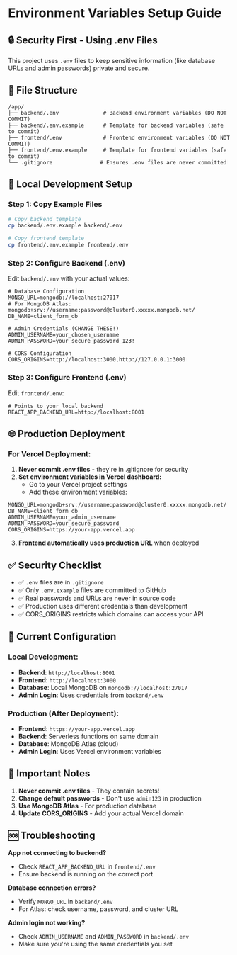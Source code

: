 # Environment Variables Setup Guide

## 🔒 **Security First - Using .env Files**

This project uses `.env` files to keep sensitive information (like database URLs and admin passwords) private and secure.

## 📁 **File Structure**

```
/app/
├── backend/.env              # Backend environment variables (DO NOT COMMIT)
├── backend/.env.example      # Template for backend variables (safe to commit)
├── frontend/.env             # Frontend environment variables (DO NOT COMMIT)
├── frontend/.env.example     # Template for frontend variables (safe to commit)
└── .gitignore               # Ensures .env files are never committed
```

## 🚀 **Local Development Setup**

### Step 1: Copy Example Files
```bash
# Copy backend template
cp backend/.env.example backend/.env

# Copy frontend template  
cp frontend/.env.example frontend/.env
```

### Step 2: Configure Backend (.env)
Edit `backend/.env` with your actual values:

```env
# Database Configuration
MONGO_URL=mongodb://localhost:27017
# For MongoDB Atlas: mongodb+srv://username:password@cluster0.xxxxx.mongodb.net/
DB_NAME=client_form_db

# Admin Credentials (CHANGE THESE!)
ADMIN_USERNAME=your_chosen_username
ADMIN_PASSWORD=your_secure_password_123!

# CORS Configuration
CORS_ORIGINS=http://localhost:3000,http://127.0.0.1:3000
```

### Step 3: Configure Frontend (.env)
Edit `frontend/.env`:

```env
# Points to your local backend
REACT_APP_BACKEND_URL=http://localhost:8001
```

## 🌐 **Production Deployment**

### For Vercel Deployment:

1. **Never commit .env files** - they're in .gitignore for security
2. **Set environment variables in Vercel dashboard:**
   - Go to your Vercel project settings
   - Add these environment variables:

```env
MONGO_URL=mongodb+srv://username:password@cluster0.xxxxx.mongodb.net/
DB_NAME=client_form_db
ADMIN_USERNAME=your_admin_username
ADMIN_PASSWORD=your_secure_password
CORS_ORIGINS=https://your-app.vercel.app
```

3. **Frontend automatically uses production URL** when deployed

## ✅ **Security Checklist**

- ✅ `.env` files are in `.gitignore`
- ✅ Only `.env.example` files are committed to GitHub
- ✅ Real passwords and URLs are never in source code
- ✅ Production uses different credentials than development
- ✅ CORS_ORIGINS restricts which domains can access your API

## 🔧 **Current Configuration**

### Local Development:
- **Backend**: `http://localhost:8001`
- **Frontend**: `http://localhost:3000`  
- **Database**: Local MongoDB on `mongodb://localhost:27017`
- **Admin Login**: Uses credentials from `backend/.env`

### Production (After Deployment):
- **Frontend**: `https://your-app.vercel.app`
- **Backend**: Serverless functions on same domain
- **Database**: MongoDB Atlas (cloud)
- **Admin Login**: Uses Vercel environment variables

## 🚨 **Important Notes**

1. **Never commit .env files** - They contain secrets!
2. **Change default passwords** - Don't use `admin123` in production
3. **Use MongoDB Atlas** - For production database
4. **Update CORS_ORIGINS** - Add your actual Vercel domain

## 🆘 **Troubleshooting**

**App not connecting to backend?**
- Check `REACT_APP_BACKEND_URL` in `frontend/.env`
- Ensure backend is running on the correct port

**Database connection errors?**
- Verify `MONGO_URL` in `backend/.env`
- For Atlas: check username, password, and cluster URL

**Admin login not working?**
- Check `ADMIN_USERNAME` and `ADMIN_PASSWORD` in `backend/.env`
- Make sure you're using the same credentials you set